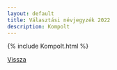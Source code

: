 ```yaml
---
layout: default
title: Választási névjegyzék 2022
description: Kompolt
---
```


{% include Kompolt.html %}

[Vissza](./)